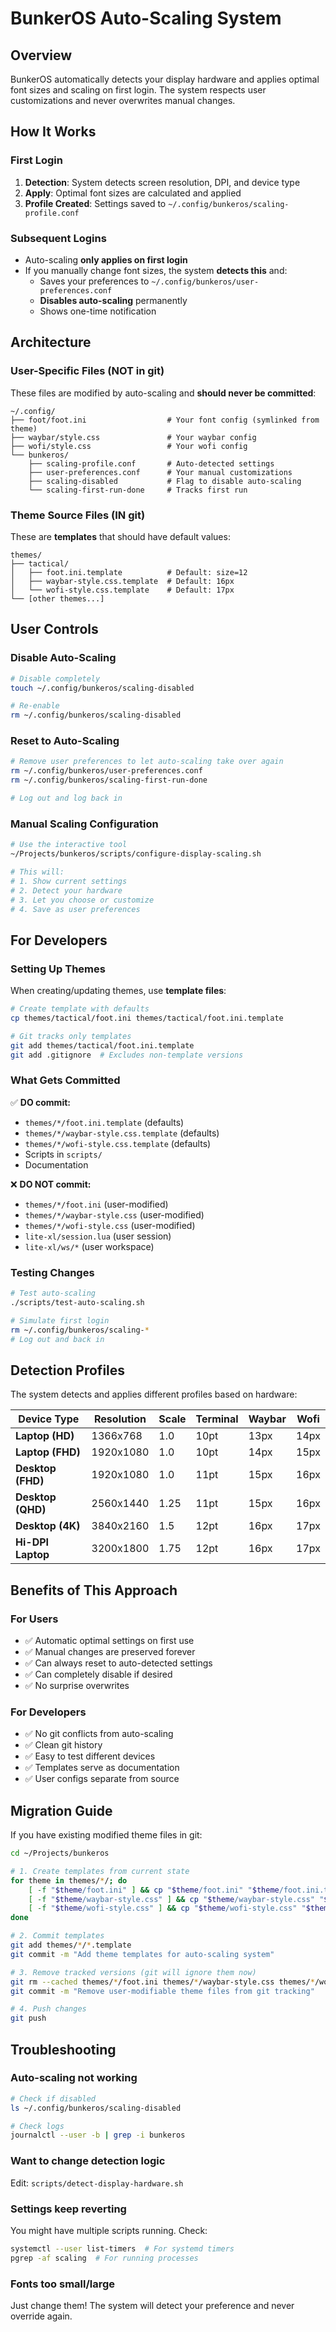 # BunkerOS Auto-Scaling System

## Overview

BunkerOS automatically detects your display hardware and applies optimal font sizes and scaling on first login. The system respects user customizations and never overwrites manual changes.

## How It Works

### First Login
1. **Detection**: System detects screen resolution, DPI, and device type
2. **Apply**: Optimal font sizes are calculated and applied
3. **Profile Created**: Settings saved to `~/.config/bunkeros/scaling-profile.conf`

### Subsequent Logins
- Auto-scaling **only applies on first login**
- If you manually change font sizes, the system **detects this** and:
  - Saves your preferences to `~/.config/bunkeros/user-preferences.conf`
  - **Disables auto-scaling** permanently
  - Shows one-time notification

## Architecture

### User-Specific Files (NOT in git)

These files are modified by auto-scaling and **should never be committed**:

```
~/.config/
├── foot/foot.ini                  # Your font config (symlinked from theme)
├── waybar/style.css               # Your waybar config
├── wofi/style.css                 # Your wofi config
└── bunkeros/
    ├── scaling-profile.conf       # Auto-detected settings
    ├── user-preferences.conf      # Your manual customizations
    ├── scaling-disabled           # Flag to disable auto-scaling
    └── scaling-first-run-done     # Tracks first run
```

### Theme Source Files (IN git)

These are **templates** that should have default values:

```
themes/
├── tactical/
│   ├── foot.ini.template          # Default: size=12
│   ├── waybar-style.css.template  # Default: 16px
│   └── wofi-style.css.template    # Default: 17px
└── [other themes...]
```

## User Controls

### Disable Auto-Scaling

```bash
# Disable completely
touch ~/.config/bunkeros/scaling-disabled

# Re-enable
rm ~/.config/bunkeros/scaling-disabled
```

### Reset to Auto-Scaling

```bash
# Remove user preferences to let auto-scaling take over again
rm ~/.config/bunkeros/user-preferences.conf
rm ~/.config/bunkeros/scaling-first-run-done

# Log out and log back in
```

### Manual Scaling Configuration

```bash
# Use the interactive tool
~/Projects/bunkeros/scripts/configure-display-scaling.sh

# This will:
# 1. Show current settings
# 2. Detect your hardware
# 3. Let you choose or customize
# 4. Save as user preferences
```

## For Developers

### Setting Up Themes

When creating/updating themes, use **template files**:

```bash
# Create template with defaults
cp themes/tactical/foot.ini themes/tactical/foot.ini.template

# Git tracks only templates
git add themes/tactical/foot.ini.template
git add .gitignore  # Excludes non-template versions
```

### What Gets Committed

✅ **DO commit:**
- `themes/*/foot.ini.template` (defaults)
- `themes/*/waybar-style.css.template` (defaults)
- `themes/*/wofi-style.css.template` (defaults)
- Scripts in `scripts/`
- Documentation

❌ **DO NOT commit:**
- `themes/*/foot.ini` (user-modified)
- `themes/*/waybar-style.css` (user-modified)
- `themes/*/wofi-style.css` (user-modified)
- `lite-xl/session.lua` (user session)
- `lite-xl/ws/*` (user workspace)

### Testing Changes

```bash
# Test auto-scaling
./scripts/test-auto-scaling.sh

# Simulate first login
rm ~/.config/bunkeros/scaling-*
# Log out and back in
```

## Detection Profiles

The system detects and applies different profiles based on hardware:

| Device Type | Resolution | Scale | Terminal | Waybar | Wofi |
|------------|-----------|-------|----------|--------|------|
| **Laptop (HD)** | 1366x768 | 1.0 | 10pt | 13px | 14px |
| **Laptop (FHD)** | 1920x1080 | 1.0 | 10pt | 14px | 15px |
| **Desktop (FHD)** | 1920x1080 | 1.0 | 11pt | 15px | 16px |
| **Desktop (QHD)** | 2560x1440 | 1.25 | 11pt | 15px | 16px |
| **Desktop (4K)** | 3840x2160 | 1.5 | 12pt | 16px | 17px |
| **Hi-DPI Laptop** | 3200x1800 | 1.75 | 12pt | 16px | 17px |

## Benefits of This Approach

### For Users
- ✅ Automatic optimal settings on first use
- ✅ Manual changes are preserved forever
- ✅ Can always reset to auto-detected settings
- ✅ Can completely disable if desired
- ✅ No surprise overwrites

### For Developers
- ✅ No git conflicts from auto-scaling
- ✅ Clean git history
- ✅ Easy to test different devices
- ✅ Templates serve as documentation
- ✅ User configs separate from source

## Migration Guide

If you have existing modified theme files in git:

```bash
cd ~/Projects/bunkeros

# 1. Create templates from current state
for theme in themes/*/; do
    [ -f "$theme/foot.ini" ] && cp "$theme/foot.ini" "$theme/foot.ini.template"
    [ -f "$theme/waybar-style.css" ] && cp "$theme/waybar-style.css" "$theme/waybar-style.css.template"
    [ -f "$theme/wofi-style.css" ] && cp "$theme/wofi-style.css" "$theme/wofi-style.css.template"
done

# 2. Commit templates
git add themes/*/*.template
git commit -m "Add theme templates for auto-scaling system"

# 3. Remove tracked versions (git will ignore them now)
git rm --cached themes/*/foot.ini themes/*/waybar-style.css themes/*/wofi-style.css
git commit -m "Remove user-modifiable theme files from git tracking"

# 4. Push changes
git push
```

## Troubleshooting

### Auto-scaling not working
```bash
# Check if disabled
ls ~/.config/bunkeros/scaling-disabled

# Check logs
journalctl --user -b | grep -i bunkeros
```

### Want to change detection logic
Edit: `scripts/detect-display-hardware.sh`

### Settings keep reverting
You might have multiple scripts running. Check:
```bash
systemctl --user list-timers  # For systemd timers
pgrep -af scaling  # For running processes
```

### Fonts too small/large
Just change them! The system will detect your preference and never override again.
